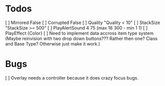 # Todos
[ ] Mirrored False
[ ] Corrupted False
[ ] Quality "Quality < 10"
[ ] StackSize "StackSize >= 500"
[ ] PlayAlertSound 4 75 (max 16 300 - min 1 1)
[ ] PlayEffect {Color}
[ ] Need to implement data accross item type system (Maybe reinvision with two drop down buttons??? Rather then one? Class and Base Type? Otherwise just make it work.)

# Bugs
[ ] Overlay needs a controller because it does crazy focus bugs.